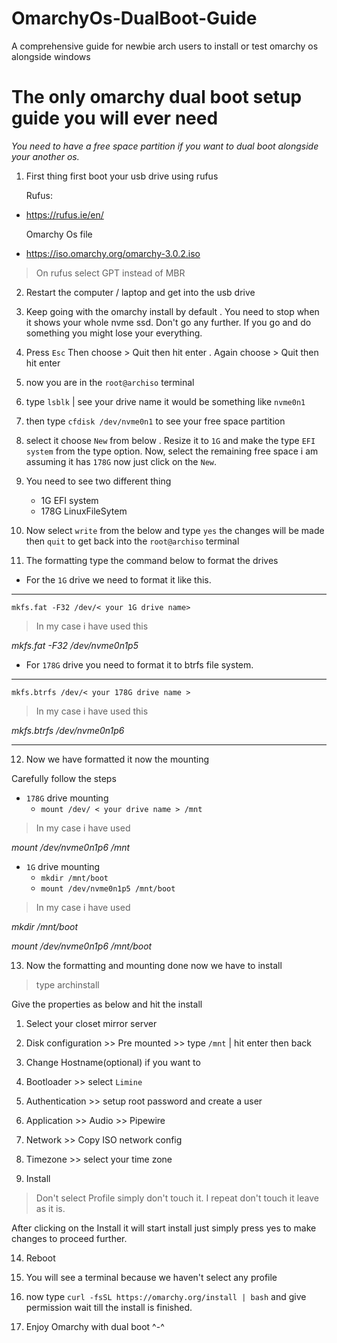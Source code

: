 # OmarchyOs-DualBoot-Guide
A comprehensive guide for newbie arch users to install or test omarchy os alongside windows



# The only omarchy dual boot setup guide you will ever need

*You need to have a free space partition if you want to dual boot alongside your another os.*

1. First thing first boot your usb drive using rufus 

    Rufus:
 - https://rufus.ie/en/

    Omarchy Os file
 - https://iso.omarchy.org/omarchy-3.0.2.iso

> On rufus select GPT instead of MBR

2. Restart the computer / laptop and get into the usb drive

3. Keep going with the omarchy install by default . You need to stop when it shows your whole nvme ssd. Don't go any further. If you go and do something you might lose your everything.

4. Press `Esc` Then choose > Quit then hit enter . Again choose > Quit then hit enter

5. now you are in the `root@archiso` terminal 

6. type `lsblk` | see your drive name it would be something like `nvme0n1`

7. then type `cfdisk /dev/nvme0n1` to see your free space partition

8. select it choose `New` from below . Resize it to `1G` and make the type `EFI system` from the type option. Now, select the remaining free space i am assuming it has `178G` now just click on the `New`. 

9. You need to see two different thing 
    - 1G EFI system
    - 178G LinuxFileSytem

10. Now select `write` from the below and type `yes` the changes will be made then `quit` to get back into the `root@archiso` terminal

11. The formatting type the command below to format the drives 

- For the `1G` drive we need to format it like this. 
 ---
 `mkfs.fat -F32 /dev/< your 1G drive name>`

> In my case i have used this

 *mkfs.fat -F32 /dev/nvme0n1p5*




- For `178G` drive you need to format it to btrfs file system.
--- 
`mkfs.btrfs /dev/< your 178G drive name >`

> In my case i have used this

*mkfs.btrfs /dev/nvme0n1p6*

---

12. Now we have formatted it now the mounting

Carefully follow the steps


* `178G` drive mounting
    - `mount /dev/ < your drive name > /mnt`

> In my case i have used 

*mount /dev/nvme0n1p6 /mnt*

* `1G` drive mounting
  - `mkdir /mnt/boot`
  - `mount /dev/nvme0n1p5 /mnt/boot`

> In my case i have used 

*mkdir /mnt/boot*

*mount /dev/nvme0n1p6 /mnt/boot*


13. Now the formatting and mounting done now we have to install 

> type archinstall

Give the properties as below and hit the install


1. Select your closet mirror server
2. Disk configuration >> Pre mounted >> type `/mnt` | hit enter then back
3. Change Hostname(optional) if you want to
4. Bootloader >> select `Limine`
5. Authentication >> setup root password and create a user
6. Application >> Audio >> Pipewire 
7. Network >> Copy ISO network config
8. Timezone >> select your time zone

9. Install

> Don't select Profile simply don't touch it. I repeat don't touch it leave as it is.

After clicking on the Install it will start install just simply press yes to make changes to proceed further.

14. Reboot

15. You will see a terminal because we haven't select any profile 

16. now type 
`curl -fsSL https://omarchy.org/install | bash` and give permission wait till the install is finished.

17. Enjoy Omarchy with dual boot  ^-^
